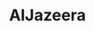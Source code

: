 ---
title: AlJazeera
crosslinks:
- autotldr
- willis7737_news
- me_irl
- FrenchWestIndies
- exmuslim
---